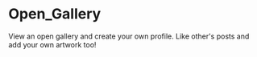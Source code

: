 # Open_Gallery
View an open gallery and create your own profile. Like other's posts and add your own artwork too!

